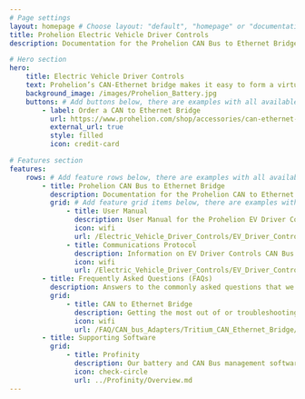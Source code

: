 ```yaml
---
# Page settings
layout: homepage # Choose layout: "default", "homepage" or "documentation-archive"
title: Prohelion Electric Vehicle Driver Controls
description: Documentation for the Prohelion CAN Bus to Ethernet Bridge

# Hero section
hero:
    title: Electric Vehicle Driver Controls
    text: Prohelion’s CAN-Ethernet bridge makes it easy to form a virtual link between physically separated CAN networks. The CAN/Ethernet network arrangement is extremely flexible – you can connect the bridge point to point, over a local network or even via the internet using a Virtual Private Network (VPN). The CAN-Ethernet bridge is compatible with all Prohelion products. (todo)
    background_image: /images/Prohelion_Battery.jpg
    buttons: # Add buttons below, there are examples with all available options
        - label: Order a CAN to Ethernet Bridge
          url: https://www.prohelion.com/shop/accessories/can-ethernet-bridge/
          external_url: true 
          style: filled
          icon: credit-card 

# Features section
features:
    rows: # Add feature rows below, there are examples with all available options
        - title: Prohelion CAN Bus to Ethernet Bridge
          description: Documentation for the Prohelion CAN to Ethernet Bridge
          grid: # Add feature grid items below, there are examples with all available options
              - title: User Manual
                description: User Manual for the Prohelion EV Driver Controls
                icon: wifi
                url: /Electric_Vehicle_Driver_Controls/EV_Driver_Controls_User_Manual/Overview.md 
              - title: Communications Protocol
                description: Information on EV Driver Controls CAN Bus Communications Protocol Specification
                icon: wifi
                url: /Electric_Vehicle_Driver_Controls/EV_Driver_Controls_Communications_protocol/Overview.md     
        - title: Frequently Asked Questions (FAQs)
          description: Answers to the commonly asked questions that we get on our core products
          grid:
              - title: CAN to Ethernet Bridge
                description: Getting the most out of or troubleshooting your CAN to Ethernet Bridge
                icon: wifi
                url: /FAQ/CAN_bus_Adapters/Tritium_CAN_Ethernet_Bridge/Overview.md  
        - title: Supporting Software          
          grid:
              - title: Profinity
                description: Our battery and CAN Bus management software solution.
                icon: check-circle
                url: ../Profinity/Overview.md
---
```

